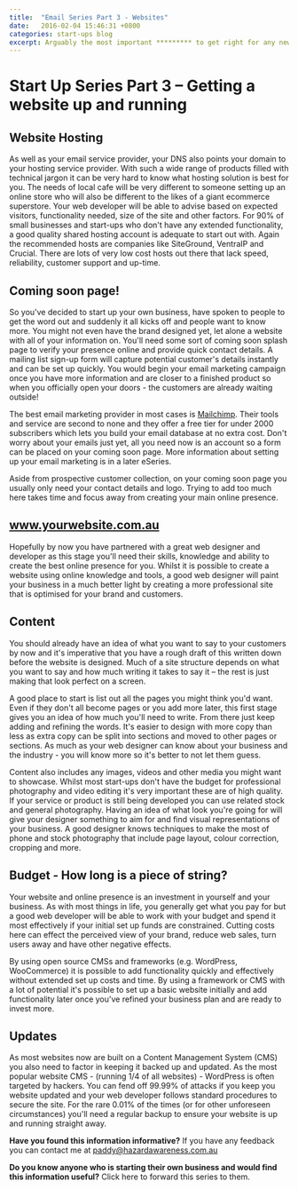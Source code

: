 ```yaml
---
title:  "Email Series Part 3 - Websites"
date:   2016-02-04 15:46:31 +0800
categories: start-ups blog
excerpt: Arguably the most important ********* to get right for any new business, your web presence should put your best foot forward.
---
```

# Start Up Series Part 3 – Getting a website up and running

## Website Hosting

As well as your email service provider, your DNS also points your domain to your hosting service provider. With such a wide range of products filled with technical jargon it can be very hard to know what hosting solution is best for you. The needs of local cafe will be very different to someone setting up an online store who will also be different to the likes of a giant ecommerce superstore. Your web developer will be able to advise based on expected visitors, functionality needed, size of the site and other factors. For 90% of small businesses and start-ups who don't have any extended functionality, a good quality shared hosting account is adequate to start out with. Again the recommended hosts are companies like SiteGround, VentraIP and Crucial. There are lots of very low cost hosts out there that lack speed, reliability, customer support and up-time.   

## Coming soon page!

So you've decided to start up your own business, have spoken to people to get the word out and suddenly it all kicks off and people want to know more. You might not even have the brand designed yet, let alone a website with all of your information on. You'll need some sort of coming soon splash page to verify your presence online and provide quick contact details. A mailing list sign-up form will capture potential customer's details instantly and can be set up quickly. You would begin your email marketing campaign once you have more information and are closer to a finished product so when you officially open your doors - the customers are already waiting outside!

The best email marketing provider in most cases is [Mailchimp](http://mailchimp.com). Their tools and service are second to none and they offer a free tier for under 2000 subscribers which lets you build your email database at no extra cost. Don't worry about your emails just yet, all you need now is an account so a form can be placed on your coming soon page. More information about setting up your email marketing is in a later eSeries.

Aside from prospective customer collection, on your coming soon page you usually only need your contact details and logo. Trying to add too much here takes time and focus away from creating your main online presence.

## www.yourwebsite.com.au

Hopefully by now you have partnered with a great web designer and developer as this stage you'll need their skills, knowledge and ability to create the best online presence for you. Whilst it is possible to create a website using online knowledge and tools, a good web designer will paint your business in a much better light by creating a more professional site that is optimised for your brand and customers.

## Content

You should already have an idea of what you want to say to your customers by now and it's imperative that you have a rough draft of this written down before the website is designed. Much of a site structure depends on what you want to say and how much writing it takes to say it – the rest is just making that look perfect on a screen.

A good place to start is list out all the pages you might think you'd want. Even if they don't all become pages or you add more later, this first stage gives you an idea of how much you'll need to write. From there just keep adding and refining the words. It's easier to design with more copy than less as extra copy can be split into sections and moved to other pages or sections. As much as your web designer can know about your business and the industry - you will know more so it's better to not let them guess. 

Content also includes any images, videos and other media you might want to showcase. Whilst most start-ups don't have the budget for professional photography and video editing it's very important these are of high quality. If your service or product is still being developed you can use related stock and general photography. Having an idea of what look you're going for will give your designer something to aim for and find visual representations of your business. A good designer knows techniques to make the most of phone and stock photography that include page layout, colour correction, cropping and more.

## Budget - How long is a piece of string? 

Your website and online presence is an investment in yourself and your business. As with most things in life, you generally get what you pay for but a good web developer will be able to work with your budget and spend it most effectively if your initial set up funds are constrained. Cutting costs here can effect the perceived view of your brand, reduce web sales, turn users away and have other negative effects. 

By using open source CMSs and frameworks (e.g. WordPress, WooCommerce) it is possible to add functionality quickly and effectively without extended set up costs and time. By using a framework or CMS with a lot of potential it's possible to set up a basic website initially and add functionality later once you've refined your business plan and are ready to invest more.

## Updates

As most websites now are built on a Content Management System (CMS) you also need to factor in keeping it backed up and updated. As the most popular website CMS - (running 1/4 of all websites) - WordPress is often targeted by hackers. You can fend off 99.99% of attacks if you keep you website updated and your web developer follows standard procedures to secure the site. For the rare 0.01% of the times (or for other unforeseen circumstances) you'll need a regular backup to ensure your website is up and running straight away.  


**Have you found this information informative?** If you have any feedback you can contact me at paddy@hazardawareness.com.au

**Do you know anyone who is starting their own business and would find this information useful?** Click here to forward this series to them.